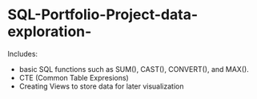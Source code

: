 # SQL-Portfolio-Project-data-exploration-
Includes:
 - basic SQL functions such as SUM(), CAST(), CONVERT(), and MAX().
 - CTE (Common Table Expresions)
  - Creating Views to store data for later visualization
